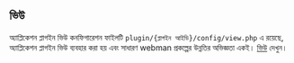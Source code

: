 ## ভিউ

অ্যাপ্লিকেশন প্লাগইন ভিউ কনফিগারেশন ফাইলটি `plugin/{প্লাগইন আইডি}/config/view.php` এ রয়েছে,
অ্যাপ্লিকেশন প্লাগইন ভিউ ব্যবহার করা হয় এবং সাধারণ webman প্রকল্পের উন্নতির অভিজ্ঞতা একই। [ভিউ](../view.md) দেখুন।
